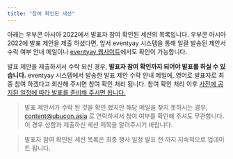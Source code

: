 ```yaml
---
title: "참여 확인된 세션"
---
```

아래는 우부콘 아시아 2022에서 발표자 참여 확인된 세션의 목록입니다.
우부콘 아시아 2022에 발표 제안을 제출 하셨다면, 앞서 eventyay 시스템을 통해 일괄 발송된 제안서 수락 여부 안내 메일이나 [eventyay 웹사이트](https://eventyay.com/my-sessions)에서도 확인이 가능합니다.

발표 제안을 제출하셔서 수락 되신 경우, **발표자 참여 확인까지 되어야 발표를 하실 수 있습니다.** eventyay 시스템에서 발송한 발표 제안 수락 안내 메일에, 영어로 발표자로 최종 참여 하겠다고 회신해 주시면 참여 확인 처리 됩니다. 참여 확인 처리 이후 [사전에 공지된 일정에 따라 발표를 준비해 주시면 됩니다.](../news/2022-07-30-speaker-schedules/)

> 발표 제안서가 수락 된 것을 확인 했지만 해당 메일을 찾지 못하시는 경우, content@ubucon.asia 로 연락하셔서 참여 여부를 확인해 주셔도 무관합니다. 이 경우 성함과 제출하신 세션 제목을 알려주시기 바랍니다.

> 발표자 참여 확인된 세션 목록은 최종 행사 일정 발표 전 까지 지속적으로 업데이트 됩니다.